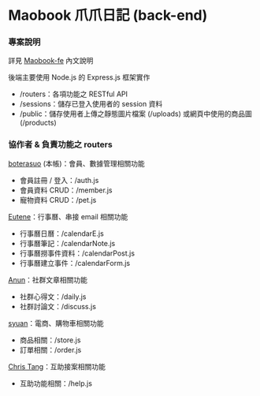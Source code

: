 # Maobook 爪爪日記 (back-end)

### 專案說明

詳見 [Maobook-fe](https://github.com/boterasuo/Maobook_fe) 內文說明

後端主要使用 Node.js 的 Express.js 框架實作

-   /routers：各項功能之 RESTful API
-   /sessions：儲存已登入使用者的 session 資料
-   /public：儲存使用者上傳之靜態圖片檔案 (/uploads) 或網頁中使用的商品圖 (/products)

### 協作者 & 負責功能之 routers

[boterasuo](https://github.com/boterasuo) (本帳)：會員、數據管理相關功能

-   會員註冊 / 登入：/auth.js
-   會員資料 CRUD：/member.js
-   寵物資料 CRUD：/pet.js

[Eutene](https://github.com/Eutene)：行事曆、串接 email 相關功能

-   行事曆日曆：/calendarE.js
-   行事曆筆記：/calendarNote.js
-   行事曆撈事件資料：/calendarPost.js
-   行事曆建立事件：/calendarForm.js

[Anun](https://github.com/Ben-Buli)：社群文章相關功能

-   社群心得文：/daily.js
-   社群討論文：/discuss.js

[syuan](https://github.com/dummiss)：電商、購物車相關功能

-   商品相關：/store.js
-   訂單相關：/order.js

[Chris Tang](https://github.com/Tangent0610)：互助接案相關功能

-   互助功能相關：/help.js
